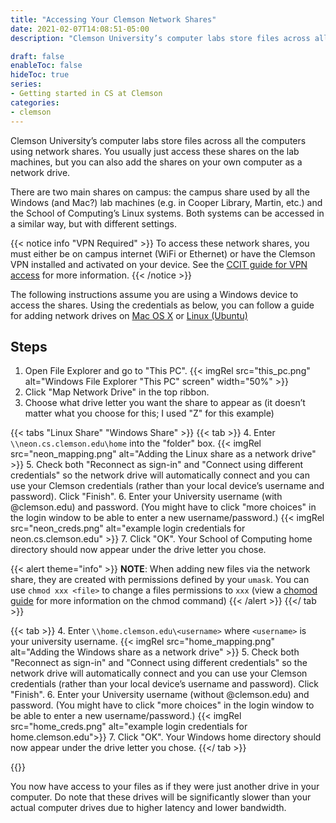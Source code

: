 ```yaml
---
title: "Accessing Your Clemson Network Shares"
date: 2021-02-07T14:08:51-05:00
description: "Clemson University’s computer labs store files across all the computers using network shares. You usually just access these shares on the lab machines, but you can also add the shares on your own computer as a network drive."

draft: false
enableToc: false
hideToc: true
series:
- Getting started in CS at Clemson
categories:
- clemson
---
```


Clemson University’s computer labs store files across all the computers using network shares. You usually just access these shares on the lab machines, but you can also add the shares on your own computer as a network drive.

There are two main shares on campus: the campus share used by all the Windows (and Mac?) lab machines (e.g. in Cooper Library, Martin, etc.) and the School of Computing’s Linux systems. Both systems can be accessed in a similar way, but with different settings.

{{< notice info "VPN Required" >}}
To access these network shares, you must either be on campus internet (WiFi or Ethernet) or have the Clemson VPN installed and activated on your device. See the [CCIT guide for VPN access]( https://ccit.clemson.edu/services/network-phones-cable/network/vpn/
) for more information.
{{< /notice >}}

The following instructions assume you are using a Windows device to access the shares. Using the credentials as below, you can follow a guide for adding network drives on [Mac OS X]( https://it.cornell.edu/computer-recommendations/how-map-drive-mac-os-x
) or [Linux (Ubuntu)]( https://confluence.uconn.edu/ikb/file-storage/enterprise-file-services/mapping-a-network-drive-on-linux#MappingaNetworkDriveonLinux-GraphicalOption(UbuntuDesktop))

## Steps

1. Open File Explorer and go to "This PC". {{< imgRel src="this_pc.png" alt="Windows File Explorer \"This PC\" screen" width="50%" >}}
2. Click "Map Network Drive" in the top ribbon.
3. Choose what drive letter you want the share to appear as (it doesn’t matter what you choose for this; I used "Z" for this example)

{{< tabs "Linux Share" "Windows Share" >}}
  {{< tab >}}
  4. Enter `\\neon.cs.clemson.edu\home` into the "folder" box. {{< imgRel src="neon_mapping.png" alt="Adding the Linux share as a network drive" >}}
  5. Check both "Reconnect as sign-in" and "Connect using different credentials" so the network drive will automatically connect and you can use your Clemson credentials (rather than your local device’s username and password). Click "Finish".
  6. Enter your University username (with @clemson.edu) and password. (You might have to click "more choices" in the login window to be able to enter a new username/password.)
  {{< imgRel src="neon_creds.png" alt="example login credentials for neon.cs.clemson.edu" >}}
  7. Click "OK". Your School of Computing home directory should now appear under the drive letter you chose.

  {{< alert theme="info" >}}
  **NOTE**: When adding new files via the network share, they are created with permissions defined by your `umask`. You can use `chmod xxx <file>` to change a files permissions to `xxx` (view a [chomod guide](https://www.computerhope.com/unix/uchmod.htm) for more information on the chmod command)
  {{< /alert >}}
  {{</ tab >}}

  {{< tab >}}
  4. Enter `\\home.clemson.edu\<username>` where `<username>` is your university username. {{< imgRel src="home_mapping.png" alt="Adding the Windows share as a network drive" >}}
  5. Check both "Reconnect as sign-in" and "Connect using different credentials" so the network drive will automatically connect and you can use your Clemson credentials (rather than your local device’s username and password). Click "Finish".
  6. Enter your University username (without @clemson.edu) and password. (You might have to click "more choices" in the login window to be able to enter a new username/password.)
  {{< imgRel src="home_creds.png" alt="example login credentials for home.clemson.edu">}}
  7. Click "OK". Your Windows home directory should now appear under the drive letter you chose.
  {{</ tab >}}

{{</tabs>}}

You now have access to your files as if they were just another drive in your computer. Do note that these drives will be significantly slower than your actual computer drives due to higher latency and lower bandwidth.
